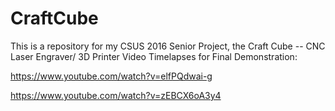 # CraftCube
This is a repository for my  CSUS 2016 Senior Project, the Craft Cube -- CNC Laser Engraver/ 3D Printer 
Video Timelapses for Final Demonstration:

https://www.youtube.com/watch?v=elfPQdwai-g

https://www.youtube.com/watch?v=zEBCX6oA3y4
